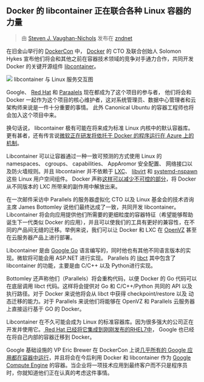 ## Docker 的 libcontainer 正在联合各种 Linux 容器的力量 ##

> 由 [Steven J. Vaughan-Nichols](http://www.zdnet.com/meet-the-team/us/steven-j-vaughan-nichols/) 发布在 [zndnet](http://www.zdnet.com/docker-libcontainer-unifies-linux-container-powers-7000030397/)

在旧金山举行的 [DockerCon](http://www.dockercon.com/) 中， [Docker](http://www.docker.com/) 的 CTO 及联合创始人 Solomon Hykes 宣布他们将会和其他之前在容器技术领域的竞争对手通力合作，共同开发 Docker 的关键开源组件 [libcontainer](https://github.com/docker/libcontainer)。

![](http://cdn-static.zdnet.com/i/r/story/70/00/030397/libcontainer-diagram-620x465.png?hash=AGV3ZTD3Lw&upscale=1)
libcontainer 与 Linux 服务交互图

Google、 [Red Hat](http://www.redhat.com/) 和 [Paraalels](http://www.parallels.com/) 现在都成为了这个项目的参与者， 他们将会和 Docker 一起作为这个项目的核心维护者，这对系统管理员、数据中心管理者和云架构师来说是一件十分重要的事情。 此外 Canonical Ubuntu 的容器工程师也将会加入这个项目中来。

换句话说， libcontainer 极有可能在将来成为标准 Linux 内核中的默认容器库。更有甚者，还有传言说[微软正在研发将依托于 Docker 的程序运行在 Azure 上的机制](http://www.zdnet.com/heres-how-microsoft-is-supporting-the-open-source-docker-container-model-7000030393/)。

Libcontainer 可以让容器通过一种一致可预测的方式使用 Linux 的 namespaces、 cgroups、 capabilities、 AppAromor 安全配置、 网络接口以及防火墙规则。并且 libcontainer 并不依赖于 [LXC](https://linuxcontainers.org/)、 [libvirt](http://libvirt.org/) 和 [systemd-nspawn](http://www.freedesktop.org/software/systemd/man/systemd-nspawn.html) 这些 Linux 用户空间组件。 Docker 声称[这样可以减少不可控的部分](http://blog.docker.com/2014/03/docker-0-9-introducing-execution-drivers-and-libcontainer)，将 Docker 从不同版本的 LXC 所带来的副作用中解放出来。

在一次邮件采访中 Parallels 的服务器虚拟化 CTO 以及 Linux 基金会的技术咨询主席  James Bottomley 说他们最终达成了一致，共同开发 libcontainer。 Libcontainer 将会向应用提供他们所需要的更细粒度的容器特征（希望能够帮助诞生下一代类似 Docker 的应用），并且可以使我们的工具有更好的兼容性，在不同的产品间无缝的迁移。举例来说，我们可以让 Docker 和 LXC 在 [OpenVZ](http://openvz.org/Main_Page) 甚至在云服务器产品上进行部署。

Libcontainer 是由 [Google Go](http://golang.org/) 语言编写的，同时他也有其他不同语言版本的实现。微软将可能会用 ASP.NET 进行实现。 Parallels 的 [libct](https://github.com/cyrillos/xemul-libct) 其中包含了 libcontainer 的功能，主要是由 C/C++ 以及 Python进行实现。

Bottomley 还声称他们（Parallels）将会重构代码，以便 Docker 的 Go 代码可以在底层调用 libct 代码。这样将会提供对 Go 和 C/C++/Python 共同的 API 以及执行路径。对于 Docker 来说他将会从 libct 中获得 checkpoint/restore 以及 动态迁移的能力。对于 Parallels 来说他们将能够在 OpenVZ 和 Parallels 云服务器上直接运行基于 GO 的 Docker。

Libcontainer 在不久可能会成为 Linux 的标准容器库。因为很多强大的公司正在开发并使用它。[ Red Hat 已经将它集成到刚刚发布的RHEL7中](http://www.zdnet.com/a-big-step-forward-in-business-linux-red-hat-enterprise-linux-7-arrives-7000030385/)， Google 也已经在将自己内部的容器迁移到 Docker。

Google 基础设施的 VP ‎Eric Brewer 在 DockerCon 上说[几乎所有的 Google 应用都在容器中运行](http://www.itworld.com/virtualization/416864/containers-bring-skinny-new-world-virtualization-linux)，并且将会在今后利用 Docker 和 libcontainer 作为 [Google Compute Engine](https://cloud.google.com/products/compute-engine/) 的容器。当企业将一项技术应用到最终客户而不只是程序员时，你就知道他们正在认真的考虑这件事情。

